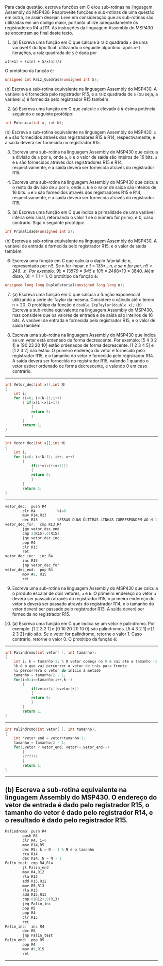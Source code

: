 Para cada questão, escreva funções em C e/ou sub-rotinas na linguagem Assembly do MSP430. Reaproveite funções e sub-rotinas de uma questão em outra, se assim desejar. Leve em consideração que as sub-rotinas são utilizadas em um código maior, portanto utilize adequadamente os registradores R4 a R11. As instruções da linguagem Assembly do MSP430 se encontram ao final deste texto.

1. (a) Escreva uma função em C que calcule a raiz quadrada `x` de uma variável `S` do tipo float, utilizando o seguinte algoritmo: após `n+1` iterações, a raiz quadrada de `S` é dada por

```
x(n+1) = (x(n) + S/x(n))/2
```

O protótipo da função é:

```C
unsigned int Raiz_Quadrada(unsigned int S);
```

(b) Escreva a sub-rotina equivalente na linguagem Assembly do MSP430. A variável `S` é fornecida pelo registrador R15, e a raiz quadrada de `S` (ou seja, a variável `x`) é fornecida pelo registrador R15 também.

2. (a) Escreva uma função em C que calcule `x` elevado à `N`-ésima potência, seguindo o seguinte protótipo: 

```C
int Potencia(int x, int N);
```

(b) Escreva a sub-rotina equivalente na linguagem Assembly do MSP430. `x` e `n` são fornecidos através dos registradores R15 e R14, respectivamente, e a saída deverá ser fornecida no registrador R15.

3. Escreva uma sub-rotina na linguagem Assembly do MSP430 que calcula a divisão de `a` por `b`, onde `a`, `b` e o valor de saída são inteiros de 16 bits. `a` e `b` são fornecidos através dos registradores R15 e R14, respectivamente, e a saída deverá ser fornecida através do registrador R15.

4. Escreva uma sub-rotina na linguagem Assembly do MSP430 que calcula o resto da divisão de `a` por `b`, onde `a`, `b` e o valor de saída são inteiros de 16 bits. `a` e `b` são fornecidos através dos registradores R15 e R14, respectivamente, e a saída deverá ser fornecida através do registrador R15.

5. (a) Escreva uma função em C que indica a primalidade de uma variável inteira sem sinal, retornando o valor 1 se o número for primo, e 0, caso contrário. Siga o seguinte protótipo:

```C
int Primalidade(unsigned int x);
```

(b) Escreva a sub-rotina equivalente na linguagem Assembly do MSP430. A variável de entrada é fornecida pelo registrador R15, e o valor de saída também.

6. Escreva uma função em C que calcula o duplo fatorial de n, representado por n!!. Se n for ímpar, n!! = 1*3*5*...*n, e se n for par, n!! = 2*4*6*...*n. Por exemplo, 9!! = 1*3*5*7*9 = 945 e 10!! = 2*4*6*8*10 = 3840. Além disso, 0!! = 1!! = 1.
O protótipo da função é:

```C
unsigned long long DuploFatorial(unsigned long long n);
```

7. (a) Escreva uma função em C que calcula a função exponencial utilizando a série de Taylor da mesma. Considere o cálculo até o termo n = 20. O protótipo da função é `double ExpTaylor(double x);`
(b) Escreva a sub-rotina equivalente na linguagem Assembly do MSP430, mas considere que os valores de entrada e de saída são inteiros de 16 bits. A variável de entrada é fornecida pelo registrador R15, e o valor de saída também.

8. Escreva uma sub-rotina na linguagem Assembly do MSP430 que indica se um vetor está ordenado de forma decrescente. Por exemplo:
[5 4 3 2 1] e [90 23 20 10] estão ordenados de forma decrescente.
[1 2 3 4 5] e [1 2 3 2] não estão.
O primeiro endereço do vetor é fornecido pelo registrador R15, e o tamanho do vetor é fornecido pelo registrador R14. A saída deverá ser fornecida no registrador R15, valendo 1 quando o vetor estiver ordenado de forma decrescente, e valendo 0 em caso contrário.
-----------------------------------------------------------------
```C
int Vetor_dec(int x[],int N)
{
	int i;
	for (i=0; i<(N-1);i++)
		{ if(x[i]<x[i+1])
			{
			return 0;
			}
		}
		return 1;
}
```
-----------------------------------------------------------------
```C
int Vetor_dec(int x[],int N)
{
	int i;
	for (i=0; i<(N-1); i++, x++)
		{ 
			if((*x)<(*(x+1)))
			{
			return 0;
			}
		}
		return 1;
}
```
-----------------------------------------------------------------
```C
vetor_dec:	push R4
		clr R4 			%i=0
		muv R14,R13
		dec R13 		%ESSAS DUAS ÚLTIMAS LINHAS CORRESPONDEM AO N-1
vetor_dec_for:	cmp R13,R4
		jge vetor_dec_end
		cmp 2(R15),0(R15)
		jge vetor_dec_inc
		pop R4
		clr R15
		ret
vetor_dec_inc:	inc R4
		inc R15
		jmp vetor_dec_for
vetor_dec_end:	pop R4
		mov #1, R15
		ret
```
9. Escreva uma sub-rotina na linguagem Assembly do MSP430 que calcula o produto escalar de dois vetores, `a` e `b`. O primeiro endereço do vetor `a` deverá ser passado através do registrador R15, o primeiro endereço do vetor `b` deverá ser passado através do registrador R14, e o tamanho do vetor deverá ser passado pelo registrador R13. A saída deverá ser fornecida no registrador R15.

10. (a) Escreva uma função em C que indica se um vetor é palíndromo. Por exemplo:
	[1 2 3 2 1] e [0 10 20 20 10 0] são palíndromos.
	[5 4 3 2 1] e [1 2 3 2] não são.
Se o vetor for palíndromo, retorne o valor 1. Caso contrário, retorne o valor 0. O protótipo da função é:
-----------------------------------------------------------------
```C
int Palindromo(int vetor[ ], int tamanho);
{
	int i; k = tamanho-1; % O vetor começa no 0 e vai até o tamanho -1. Por isso o "k" recebe "tamanho -1"
	%k é o que vai percorrer o vetor de trás para frente
	%i percorrerá o vetor do início à metade 
	tamanho = tamanho/2 - 1;
	for(i=0;i<=tamanho;i++,k--)
		{
			if(vetor[i]!=vetor[k])
			{
			return 0;
			}
		}
		return 1;
}
```
-----------------------------------------------------------------
```C
int Palindromo(int vetor[ ], int tamanho);
{
	int *vetor_end = vetor+tamanho-1;
	tamanho = tamanho/2 - 1;
	for(;vetor < vetor_end; vetor++,vetor_end--)
		{
		???????
		}
		return 1;
}
```
-----------------------------------------------------------------
(b) Escreva a sub-rotina equivalente na linguagem Assembly do MSP430. O endereço do vetor de entrada é dado pelo registrador R15, o tamanho do vetor é dado pelo registrador R14, e o resultado é dado pelo registrador R15.
-----------------------------------------------------------------
```C
Palindromo:	push R4
		push R5
		clr R4; i=0
		mov R14,R5
		dec R5; k = N - 1 % N é o tamanho
		rra R14
		dec R14; N = N - 1
Palin_test:	cmp R4,R14
		jl Palin_end
		mov R4,R12
		rla R12
		add R15,R12
		mov R5,R13
		rla R13
		add R15,R13
		cmp 0(R12),0(R13)
		jeq Palin_inc
		pop R5
		pop R4
		clr R15
		ret
Palin_inc:	inc R4
		dec R5
		jmp Palin_test
Palin_end:	pop R5
		pop R4
		mov #1,R15
		ret
```
-----------------------------------------------------------------

